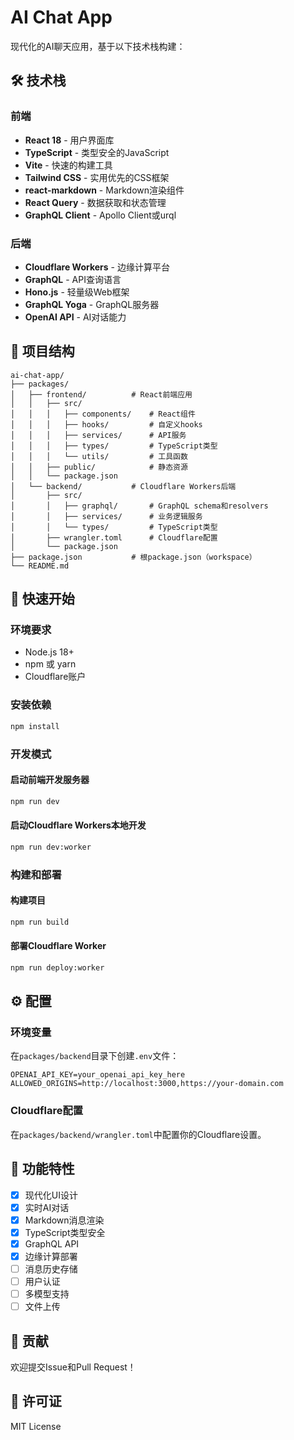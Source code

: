 # AI Chat App

现代化的AI聊天应用，基于以下技术栈构建：

## 🛠️ 技术栈

### 前端
- **React 18** - 用户界面库
- **TypeScript** - 类型安全的JavaScript
- **Vite** - 快速的构建工具
- **Tailwind CSS** - 实用优先的CSS框架
- **react-markdown** - Markdown渲染组件
- **React Query** - 数据获取和状态管理
- **GraphQL Client** - Apollo Client或urql

### 后端
- **Cloudflare Workers** - 边缘计算平台
- **GraphQL** - API查询语言
- **Hono.js** - 轻量级Web框架
- **GraphQL Yoga** - GraphQL服务器
- **OpenAI API** - AI对话能力

## 📁 项目结构

```
ai-chat-app/
├── packages/
│   ├── frontend/          # React前端应用
│   │   ├── src/
│   │   │   ├── components/    # React组件
│   │   │   ├── hooks/         # 自定义hooks
│   │   │   ├── services/      # API服务
│   │   │   ├── types/         # TypeScript类型
│   │   │   └── utils/         # 工具函数
│   │   ├── public/            # 静态资源
│   │   └── package.json
│   └── backend/           # Cloudflare Workers后端
│       ├── src/
│       │   ├── graphql/       # GraphQL schema和resolvers
│       │   ├── services/      # 业务逻辑服务
│       │   └── types/         # TypeScript类型
│       ├── wrangler.toml      # Cloudflare配置
│       └── package.json
├── package.json           # 根package.json（workspace）
└── README.md
```

## 🚀 快速开始

### 环境要求
- Node.js 18+
- npm 或 yarn
- Cloudflare账户

### 安装依赖
```bash
npm install
```

### 开发模式

#### 启动前端开发服务器
```bash
npm run dev
```

#### 启动Cloudflare Workers本地开发
```bash
npm run dev:worker
```

### 构建和部署

#### 构建项目
```bash
npm run build
```

#### 部署Cloudflare Worker
```bash
npm run deploy:worker
```

## ⚙️ 配置

### 环境变量

在`packages/backend`目录下创建`.env`文件：

```env
OPENAI_API_KEY=your_openai_api_key_here
ALLOWED_ORIGINS=http://localhost:3000,https://your-domain.com
```

### Cloudflare配置

在`packages/backend/wrangler.toml`中配置你的Cloudflare设置。

## 🎯 功能特性

- [x] 现代化UI设计
- [x] 实时AI对话
- [x] Markdown消息渲染
- [x] TypeScript类型安全
- [x] GraphQL API
- [x] 边缘计算部署
- [ ] 消息历史存储
- [ ] 用户认证
- [ ] 多模型支持
- [ ] 文件上传

## 🤝 贡献

欢迎提交Issue和Pull Request！

## 📄 许可证

MIT License
